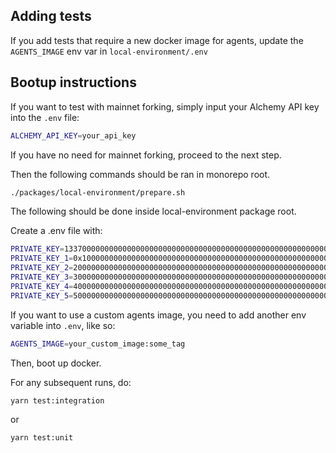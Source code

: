 ## Adding tests

If you add tests that require a new docker image for agents, update the `AGENTS_IMAGE` env var in `local-environment/.env`

## Bootup instructions

If you want to test with mainnet forking, simply input your Alchemy API key into the `.env` file:

```sh
ALCHEMY_API_KEY=your_api_key
```

If you have no need for mainnet forking, proceed to the next step.

Then the following commands should be ran in monorepo root.

```sh
./packages/local-environment/prepare.sh
```

The following should be done inside local-environment package root.

Create a .env file with:

```sh
PRIVATE_KEY=1337000000000000000000000000000000000000000000000000000000001337
PRIVATE_KEY_1=0x1000000000000000000000000000000000000000000000000000000000000001
PRIVATE_KEY_2=2000000000000000000000000000000000000000000000000000000000000002
PRIVATE_KEY_3=3000000000000000000000000000000000000000000000000000000000000003
PRIVATE_KEY_4=4000000000000000000000000000000000000000000000000000000000000004
PRIVATE_KEY_5=5000000000000000000000000000000000000000000000000000000000000005
```

If you want to use a custom agents image, you need to add another env variable into `.env`, like so:

```sh
AGENTS_IMAGE=your_custom_image:some_tag
```

Then, boot up docker.

For any subsequent runs, do:

```sh
yarn test:integration
```

or

```sh
yarn test:unit
```
